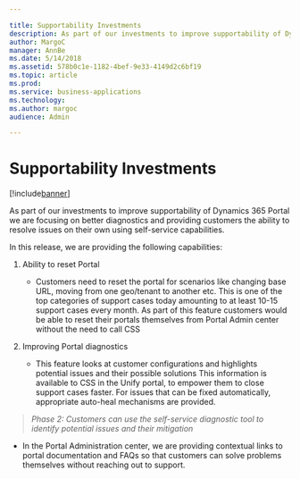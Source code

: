 ```yaml
---

title: Supportability Investments
description: As part of our investments to improve supportability of Dynamics 365 Portal we are focusing on better diagnostics and providing customers the ability to resolve issues on their own using self-service capabilities.
author: MargoC
manager: AnnBe
ms.date: 5/14/2018
ms.assetid: 578b0c1e-1182-4bef-9e33-4149d2c6bf19
ms.topic: article
ms.prod: 
ms.service: business-applications
ms.technology: 
ms.author: margoc
audience: Admin

---
```

#  Supportability Investments




[!include[banner](../../../includes/banner.md)]

As part of our investments to improve supportability of Dynamics 365 Portal we
are focusing on better diagnostics and providing customers the ability to
resolve issues on their own using self-service capabilities.

In this release, we are providing the following capabilities:

1.  Ability to reset Portal

    -   Customers need to reset the portal for scenarios like changing base URL,
        moving from one geo/tenant to another etc. This is one of the top
        categories of support cases today amounting to at least 10-15 support
        cases every month. As part of this feature customers would be able to
        reset their portals themselves from Portal Admin center without the need
        to call CSS

2.  Improving Portal diagnostics

    -   This feature looks at customer configurations and highlights potential
        issues and their possible solutions This information is available to CSS
        in the Unify portal, to empower them to close support cases faster. For
        issues that can be fixed automatically, appropriate auto-heal mechanisms
        are provided.

>   *Phase 2: Customers can use the self-service diagnostic tool to identify
>   potential issues and their mitigation*

-   In the Portal Administration center, we are providing contextual links to
    portal documentation and FAQs so that customers can solve problems
    themselves without reaching out to support.
